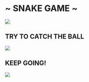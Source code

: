 # ~ SNAKE GAME  ~ 






 ![](https://github.com/ksyaren/Snake_Game_py/blob/main/image1.png)



## TRY TO CATCH THE BALL 
![](https://github.com/ksyaren/Snake_Game_py/blob/main/image2.png)






## KEEP GOING!
![](https://github.com/ksyaren/Snake_Game_py/blob/main/image3.png)
